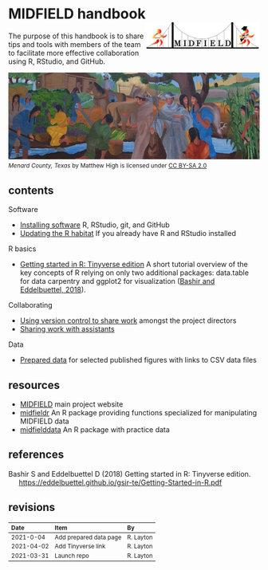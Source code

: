 
# MIDFIELD handbook <span class="border-wrap"><img src="resources/midfieldcut-1368x328.jpg" align="right" height="55" width="229" alt="logo.png"></span>

The purpose of this handbook is to share tips and tools with members of
the team to facilitate more effective collaboration using R, RStudio,
and GitHub.

![](resources/menard-county.jpg) <small> <br> <i>Menard County,
Texas</i> by Matthew High is licensed under
<a href="https://creativecommons.org/licenses/by-sa/2.0/legalcode">CC
BY-SA 2.0</a> <br> </small>

## contents

Software

-   [Installing software](pages/p001-install-software.md) R, RStudio,
    git, and GitHub
-   [Updating the R habitat](pages/p003-updating-R-habitat.md) If you
    already have R and RStudio installed

R basics

-   [Getting started in R: Tinyverse
    edition](https://eddelbuettel.github.io/gsir-te/Getting-Started-in-R.pdf)
    A short tutorial overview of the key concepts of R relying on only
    two additional packages: data.table for data carpentry and ggplot2
    for visualization ([Bashir and Eddelbuettel,
    2018](#ref-Bashir+Eddelbuettel:2018)).

Collaborating

-   [Using version control to share
    work](pages/p002-admin-collaboration.md) amongst the project
    directors
-   [Sharing work with
    assistants](pages/p004-non-admin-collaboration.md)

Data

-   [Prepared data](pages/p005-data.md) for selected published figures
    with links to CSV data files

## resources

-   [MIDFIELD](https://engineering.purdue.edu/MIDFIELD) main project
    website
-   [midfieldr](https://midfieldr.github.io/midfieldr/) An R package
    providing functions specialized for manipulating MIDFIELD data
-   [midfielddata](https://midfieldr.github.io/midfielddata/) An R
    package with practice data

## references

<div id="refs" class="references csl-bib-body hanging-indent">

<div id="ref-Bashir+Eddelbuettel:2018" class="csl-entry">

Bashir S and Eddelbuettel D (2018) <span class="nocase">Getting started
in R: Tinyverse edition</span>.
<https://eddelbuettel.github.io/gsir-te/Getting-Started-in-R.pdf>

</div>

</div>

## revisions

<small>

| Date       | Item                   | By        |
|:-----------|:-----------------------|:----------|
| 2021-0-04  | Add prepared data page | R. Layton |
| 2021-04-02 | Add Tinyverse link     | R. Layton |
| 2021-03-31 | Launch repo            | R. Layton |

</small>

